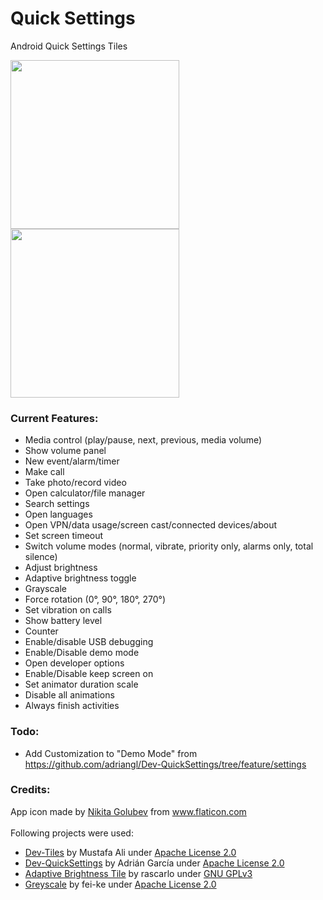 # Quick Settings
Android Quick Settings Tiles

<img src="https://gitlab.com/asdoi/quick-settings/-/raw/master/fastlane/metadata/android/en/images/phoneScreenshots/1.png?inline=false" width=270>
<img src="https://gitlab.com/asdoi/quick-settings/-/raw/master/fastlane/metadata/android/en/images/phoneScreenshots/2.png?inline=false" width=270>

### Current Features:
 - Media control (play/pause, next, previous, media volume)
 - Show volume panel
 - New event/alarm/timer
 - Make call
 - Take photo/record video
 - Open calculator/file manager
 - Search settings
 - Open languages
 - Open VPN/data usage/screen cast/connected devices/about
 - Set screen timeout
 - Switch volume modes (normal, vibrate, priority only, alarms only, total silence)
 - Adjust brightness
 - Adaptive brightness toggle
 - Grayscale
 - Force rotation (0°, 90°, 180°, 270°)
 - Set vibration on calls
 - Show battery level
 - Counter
 - Enable/disable USB debugging
 - Enable/Disable demo mode
 - Open developer options
 - Enable/Disable keep screen on
 - Set animator duration scale
 - Disable all animations
 - Always finish activities

### Todo:
 - Add Customization to "Demo Mode" from https://github.com/adriangl/Dev-QuickSettings/tree/feature/settings

### Credits:
App icon made by <a href="https://www.flaticon.com/authors/nikita-golubev" title="Nikita Golubev">Nikita Golubev</a> from <a href="https://www.flaticon.com/" title="Flaticon"> www.flaticon.com</a><br>
<br>
Following projects were used:
<ul>
    <li><a href="https://github.com/mustafa01ali/Dev-Tiles">Dev-Tiles</a> by Mustafa Ali under <a href="https://www.apache.org/licenses/LICENSE-2.0.txt">Apache License 2.0</a></li>
    <li><a href="https://github.com/adriangl/Dev-QuickSettings">Dev-QuickSettings</a> by Adrián García under <a href="https://www.apache.org/licenses/LICENSE-2.0.txt">Apache License 2.0</a></li>
    <li><a href="https://github.com/rascarlo/AdaptiveBrightnessTile">Adaptive Brightness Tile</a> by rascarlo under <a href="https://www.gnu.org/licenses/gpl-3.0.txt">GNU GPLv3</a></li>
    <li><a href="https://github.com/fei-ke/Greyscale">Greyscale</a> by fei-ke under <a href="https://www.apache.org/licenses/LICENSE-2.0.txt">Apache License 2.0</a></li>
</ul>
